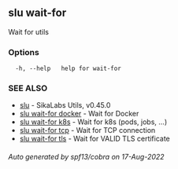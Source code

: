## slu wait-for

Wait for utils

### Options

```
  -h, --help   help for wait-for
```

### SEE ALSO

* [slu](slu.md)	 - SikaLabs Utils, v0.45.0
* [slu wait-for docker](slu_wait-for_docker.md)	 - Wait for Docker
* [slu wait-for k8s](slu_wait-for_k8s.md)	 - Wait for k8s (pods, jobs, ...)
* [slu wait-for tcp](slu_wait-for_tcp.md)	 - Wait for TCP connection
* [slu wait-for tls](slu_wait-for_tls.md)	 - Wait for VALID TLS certificate

###### Auto generated by spf13/cobra on 17-Aug-2022

